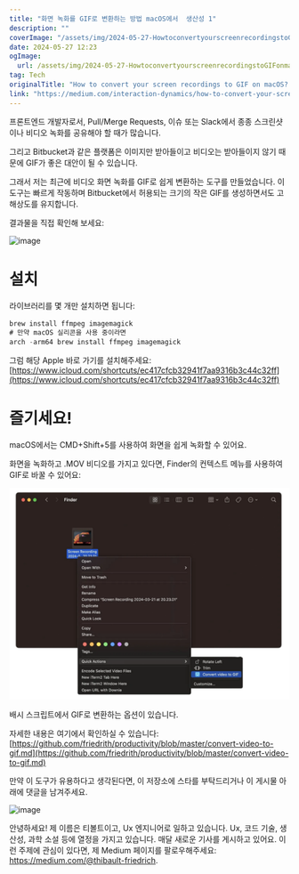 ```yaml
---
title: "화면 녹화를 GIF로 변환하는 방법 macOS에서  생산성 1"
description: ""
coverImage: "/assets/img/2024-05-27-HowtoconvertyourscreenrecordingstoGIFonmacOSProductivity1_0.png"
date: 2024-05-27 12:23
ogImage:
  url: /assets/img/2024-05-27-HowtoconvertyourscreenrecordingstoGIFonmacOSProductivity1_0.png
tag: Tech
originalTitle: "How to convert your screen recordings to GIF on macOS? — Productivity #1"
link: "https://medium.com/interaction-dynamics/how-to-convert-your-screen-recordings-to-gif-on-macos-productivity-1-781dbe56fe5c"
---
```


프론트엔드 개발자로서, Pull/Merge Requests, 이슈 또는 Slack에서 종종 스크린샷이나 비디오 녹화를 공유해야 할 때가 많습니다.

그리고 Bitbucket과 같은 플랫폼은 이미지만 받아들이고 비디오는 받아들이지 않기 때문에 GIF가 좋은 대안이 될 수 있습니다.

그래서 저는 최근에 비디오 화면 녹화를 GIF로 쉽게 변환하는 도구를 만들었습니다. 이 도구는 빠르게 작동하며 Bitbucket에서 허용되는 크기의 작은 GIF를 생성하면서도 고해상도를 유지합니다.

결과물을 직접 확인해 보세요:

<div class="content-ad"></div>


![image](https://miro.medium.com/v2/resize:fit:1400/1*m8Y5EaajsmCXSZuswBiHCw.gif)

# 설치

라이브러리를 몇 개만 설치하면 됩니다:

```js
brew install ffmpeg imagemagick
# 만약 macOS 실리콘을 사용 중이라면
arch -arm64 brew install ffmpeg imagemagick
```

<div class="content-ad"></div>

그럼 해당 Apple 바로 가기를 설치해주세요: [https://www.icloud.com/shortcuts/ec417cfcb32941f7aa9316b3c44c32ff](https://www.icloud.com/shortcuts/ec417cfcb32941f7aa9316b3c44c32ff)

# 즐기세요!

macOS에서는 CMD+Shift+5를 사용하여 화면을 쉽게 녹화할 수 있어요.

화면을 녹화하고 .MOV 비디오를 가지고 있다면, Finder의 컨텍스트 메뉴를 사용하여 GIF로 바꿀 수 있어요:

<div class="content-ad"></div>

<div>
  <img src="/assets/img/2024-05-27-HowtoconvertyourscreenrecordingstoGIFonmacOSProductivity1_0.png" />
</div>

배시 스크립트에서 GIF로 변환하는 옵션이 있습니다.

자세한 내용은 여기에서 확인하실 수 있습니다: [https://github.com/friedrith/productivity/blob/master/convert-video-to-gif.md](https://github.com/friedrith/productivity/blob/master/convert-video-to-gif.md)

만약 이 도구가 유용하다고 생각된다면, 이 저장소에 스타를 부탁드리거나 이 게시물 아래에 댓글을 남겨주세요.

<div class="content-ad"></div>

![image](https://miro.medium.com/v2/0*n3UdPtw5l6xSikMW.gif)

안녕하세요! 제 이름은 티볼트이고, Ux 엔지니어로 일하고 있습니다. Ux, 코드 기술, 생산성, 과학 소설 등에 열정을 가지고 있습니다. 매달 새로운 기사를 게시하고 있어요. 이런 주제에 관심이 있다면, 제 Medium 페이지를 팔로우해주세요: https://medium.com/@thibault-friedrich.
